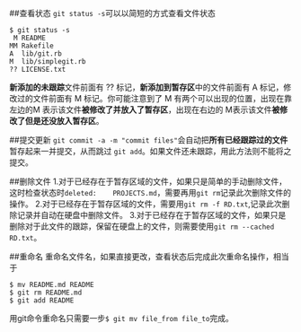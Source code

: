 ##查看状态
`git status -s`可以以简短的方式查看文件状态

```
$ git status -s
 M README
MM Rakefile
A  lib/git.rb
M  lib/simplegit.rb
?? LICENSE.txt
```
**新添加的未跟踪**文件前面有 ?? 标记，**新添加到暂存区**中的文件前面有 A 标记，修改过的文件前面有 M 标记。你可能注意到了 M 有两个可以出现的位置，出现在靠左边的M 表示该文件**被修改了并放入了暂存区**，出现在右边的 M表示该文件**被修改了但是还没放入暂存区**。

##提交更新
`git commit -a -m "commit files"`会自动把**所有已经跟踪过的文件**暂存起来一并提交，从而跳过 `git add`。如果文件还未跟踪，用此方法则不能将之提交。

##删除文件
1.对于已经存在于暂存区域的文件，如果只是简单的手动删除文件，这时检查状态时`deleted:    PROJECTS.md`，需要再用`git rm`记录此次删除文件的操作。
2.对于已经存在于暂存区域的文件，需要用`git rm -f RD.txt`,记录此次删除记录并自动在硬盘中删除文件。
3.对于已经存在于暂存区域的文件，如果只是删除对于此文件的跟踪，保留在硬盘上的文件，则需要使用`git rm --cached RD.txt`。

##重命名
重命名文件名，如果直接更改，查看状态后完成此次重命名操作，相当于

```
$ mv README.md README
$ git rm README.md
$ git add README
```
用git命令重命名只需要一步`$ git mv file_from file_to`完成。
